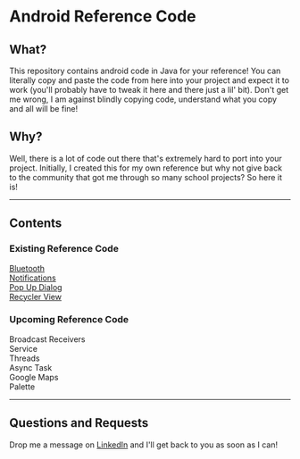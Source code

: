# Android Reference Code
## What? <br>
This repository contains android code in Java for your reference! You can literally copy and paste the code from here into your project and expect it to work (you'll probably have to tweak it here and there just a lil' bit).
Don't get me wrong, I am against blindly copying code, understand what you copy and all will be fine! 

## Why? <br>
Well, there is a lot of code out there that's extremely hard to port into your project. Initially, I created this for my own reference but why not give back to the community that got me through so many school projects? So here it is!

___

## Contents <br>
### Existing Reference Code <br>
[Bluetooth](https://github.com/devKarthikRaj/Android-Reference-Code/tree/master/AllThingsBluetooth) <br>
[Notifications](https://github.com/devKarthikRaj/Android-Reference-Code/tree/master/AllThingsNotifications) <br>
[Pop Up Dialog](https://github.com/devKarthikRaj/Android-Reference-Code/tree/master/AllThingsPopUpDialog) <br>
[Recycler View](https://github.com/devKarthikRaj/Android-Reference-Code/tree/master/AllThingsRecyclerView) <br>

### Upcoming Reference Code
Broadcast Receivers <br>
Service <br>
Threads <br>
Async Task <br>
Google Maps <br>
Palette <br>

___

## Questions and Requests <br>
Drop me a message on [LinkedIn](https://www.linkedin.com/in/karthikraj-eee/) and I'll get back to you as soon as I can!